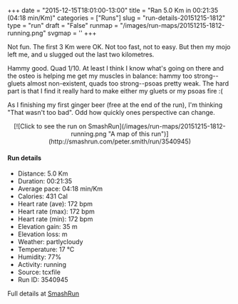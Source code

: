 +++
date = "2015-12-15T18:01:00-13:00"
title = "Ran 5.0 Km in 00:21:35 (04:18 min/Km)"
categories = ["Runs"]
slug = "run-details-20151215-1812"
type = "run"
draft = "False"
runmap = "/images/run-maps/20151215-1812-running.png"
svgmap = '<polyline points="95 77, 86 77, 82 80, 78 83, 71 95, 69 96, 60 95, 52 100, 39 94, 40 81, 4 70, 8 60, 19 35, 56 1, 64 0, 68 2, 67 5, 29 43, 68 2, 55 2, 19 36, 4 72, 41 82, 37 95, 52 100, 60 95, 73 94, 77 83, 94 77, 96 73">'
+++

Not fun. The first 3 Km were OK. Not too fast, not to easy. But then my mojo left me, and u slugged out the last two kilometres. 

Hammy good. Quad 1/10. At least I think I know what's going on there and the osteo is helping me get my muscles in balance: hammy too strong--gluets almost non-existent, quads too strong--psoas pretty weak. The hard part is that I find it really hard to make either my gluets or my psoas fire :(

As I finishing my first ginger beer (free at the end of the run), I'm thinking "That wasn't too bad". Odd how quickly ones perspective can change. 



<!--more-->

<center>
[![Click to see the run on SmashRun](/images/run-maps/20151215-1812-running.png "A map of this run")](http://smashrun.com/peter.smith/run/3540945)
</center>

#### Run details

* Distance: 5.0 Km
* Duration: 00:21:35
* Average pace: 04:18 min/Km
* Calories: 431 Cal
* Heart rate (ave): 172 bpm
* Heart rate (max): 172 bpm
* Heart rate (min): 172 bpm
* Elevation gain: 35 m
* Elevation loss:  m
* Weather: partlycloudy
* Temperature: 17 &deg;C
* Humidity: 77%
* Activity: running
* Source: tcxfile
* Run ID: 3540945

Full details at [SmashRun](http://smashrun.com/peter.smith/run/3540945)